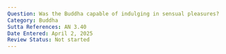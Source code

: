 ```yaml
---
Question: Was the Buddha capable of indulging in sensual pleasures?
Category: Buddha
Sutta References: AN 3.40
Date Entered: April 2, 2025
Review Status: Not started
---
```

